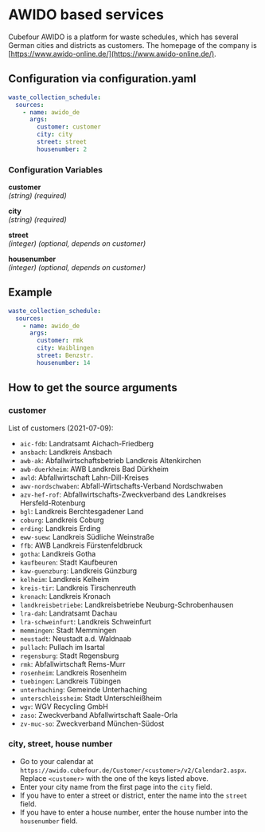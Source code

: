 # AWIDO based services

Cubefour AWIDO is a platform for waste schedules, which has several German cities and districts as customers. The homepage of the company is [https://www.awido-online.de/](https://www.awido-online.de/).

## Configuration via configuration.yaml

```yaml
waste_collection_schedule:
  sources:
    - name: awido_de
      args:
        customer: customer
        city: city
        street: street
        housenumber: 2
```

### Configuration Variables

**customer**  
*(string) (required)*

**city**  
*(string) (required)*

**street**  
*(integer) (optional, depends on customer)*

**housenumber**  
*(integer) (optional, depends on customer)*

## Example

```yaml
waste_collection_schedule:
  sources:
    - name: awido_de
      args:
        customer: rmk
        city: Waiblingen
        street: Benzstr.
        housenumber: 14
```

## How to get the source arguments

### customer

List of customers (2021-07-09):

<!--Begin of service section-->
- `aic-fdb`: Landratsamt Aichach-Friedberg
- `ansbach`: Landkreis Ansbach
- `awb-ak`: Abfallwirtschaftsbetrieb Landkreis Altenkirchen
- `awb-duerkheim`: AWB Landkreis Bad Dürkheim
- `awld`: Abfallwirtschaft Lahn-Dill-Kreises
- `awv-nordschwaben`: Abfall-Wirtschafts-Verband Nordschwaben
- `azv-hef-rof`: Abfallwirtschafts-Zweckverband des Landkreises Hersfeld-Rotenburg
- `bgl`: Landkreis Berchtesgadener Land
- `coburg`: Landkreis Coburg
- `erding`: Landkreis Erding
- `eww-suew`: Landkreis Südliche Weinstraße
- `ffb`: AWB Landkreis Fürstenfeldbruck
- `gotha`: Landkreis Gotha
- `kaufbeuren`: Stadt Kaufbeuren
- `kaw-guenzburg`: Landkreis Günzburg
- `kelheim`: Landkreis Kelheim
- `kreis-tir`: Landkreis Tirschenreuth
- `kronach`: Landkreis Kronach
- `landkreisbetriebe`: Landkreisbetriebe Neuburg-Schrobenhausen
- `lra-dah`: Landratsamt Dachau
- `lra-schweinfurt`: Landkreis Schweinfurt
- `memmingen`: Stadt Memmingen
- `neustadt`: Neustadt a.d. Waldnaab
- `pullach`: Pullach im Isartal
- `regensburg`: Stadt Regensburg
- `rmk`: Abfallwirtschaft Rems-Murr
- `rosenheim`: Landkreis Rosenheim
- `tuebingen`: Landkreis Tübingen
- `unterhaching`: Gemeinde Unterhaching
- `unterschleissheim`: Stadt Unterschleißheim
- `wgv`: WGV Recycling GmbH
- `zaso`: Zweckverband Abfallwirtschaft Saale-Orla
- `zv-muc-so`: Zweckverband München-Südost
<!--End of service section-->

### city, street, house number

- Go to your calendar at `https://awido.cubefour.de/Customer/<customer>/v2/Calendar2.aspx`. Replace `<customer>` with the one of the keys listed above.
- Enter your city name from the first page into the `city` field.
- If you have to enter a street or district, enter the name into the `street` field.
- If you have to enter a house number, enter the house number into the `housenumber` field.
